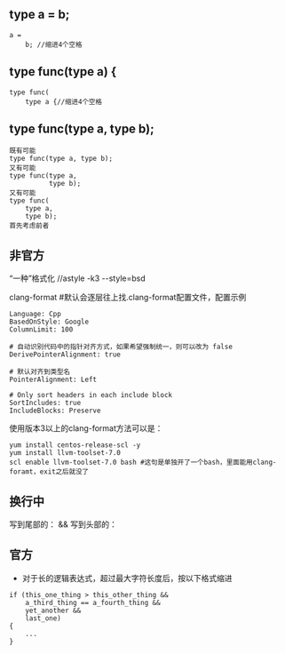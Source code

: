 ## type a = b;
```
a =
    b; //缩进4个空格
```
## type func(type a) {
```
type func(
    type a {//缩进4个空格
```
## type func(type a, type b);
```
既有可能
type func(type a, type b);
又有可能
type func(type a,
          type b);
又有可能
type func(
    type a,
    type b);
首先考虑前者
```



## 非官方

“一种”格式化
//astyle -k3 --style=bsd <file>

clang-format <file> #默认会逐层往上找.clang-format配置文件，配置示例
```
Language: Cpp
BasedOnStyle: Google
ColumnLimit: 100

# 自动识别代码中的指针对齐方式，如果希望强制统一，则可以改为 false
DerivePointerAlignment: true

# 默认对齐到类型名
PointerAlignment: Left

# Only sort headers in each include block
SortIncludes: true
IncludeBlocks: Preserve
```
使用版本3以上的clang-format方法可以是：
```
yum install centos-release-scl -y
yum install llvm-toolset-7.0
scl enable llvm-toolset-7.0 bash #这句是单独开了一个bash，里面能用clang-foramt，exit之后就没了
```

## 换行中
写到尾部的：
&&
写到头部的：


## 官方
* 对于长的逻辑表达式，超过最大字符长度后，按以下格式缩进
```
if (this_one_thing > this_other_thing &&
    a_third_thing == a_fourth_thing &&
    yet_another &&
    last_one)
{
    ...
}
